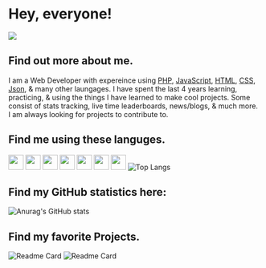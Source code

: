 # Hey, everyone!

<img src="https://pittimes.com/assets/img/team/KrisPowers.jpg">

## Find out more about me.
I am a Web Developer with expereince using [PHP](https://www.php.net/), [JavaScript](https://www.javascript.com/), [HTML](https://html.com/), [CSS](https://www.w3schools.com/css/), [Json](https://www.json.org/json-en.html), & many other laungages. I have spent the last 4 years learning, practicing, & using the things I have learned to make cool projects. Some consist of stats tracking, live time leaderboards, news/blogs, & much more. I am always looking for projects to contribute to.

## Find me using these languges.
<img src="https://github.com/yurijserrano/Github-Profile-Readme-Logos/blob/master/programming%20languages/javascript.svg" style="width: 30px; hight: 30px;"> <img src="https://github.com/yurijserrano/Github-Profile-Readme-Logos/blob/master/programming%20languages/c%2B%2B.svg" style="width: 30px; hight: 30px;"> <img src="https://github.com/yurijserrano/Github-Profile-Readme-Logos/blob/master/programming%20languages/python.svg" style="width: 30px; hight: 30px;"> <img src="https://github.com/yurijserrano/Github-Profile-Readme-Logos/blob/master/programming%20languages/php.png" style="width: 30px; hight: 30px;"> <img src="https://github.com/yurijserrano/Github-Profile-Readme-Logos/blob/master/others/html.svg" style="width: 30px; hight: 30px;"> <img src="https://github.com/yurijserrano/Github-Profile-Readme-Logos/blob/master/others/css.svg" style="width: 30px; hight: 30px;"> <img src="https://github.com/yurijserrano/Github-Profile-Readme-Logos/blob/master/others/json.svg" style="width: 30px; hight: 30px;">
![Top Langs](https://github-readme-stats.vercel.app/api/top-langs/?username=krispowers&theme=algolia&show_icons=true) 

## Find my GitHub statistics here:
![Anurag's GitHub stats](https://github-readme-stats.vercel.app/api?username=krispowers&theme=algolia&show_icons=true)

## Find my favorite Projects.
![Readme Card](https://github-readme-stats.vercel.app/api/pin/?username=pittimes&repo=pit-times&theme=algolia&show_icons=true)
![Readme Card](https://github-readme-stats.vercel.app/api/pin/?username=krispowers&repo=javascript-calculator&theme=algolia&show_icons=true)

